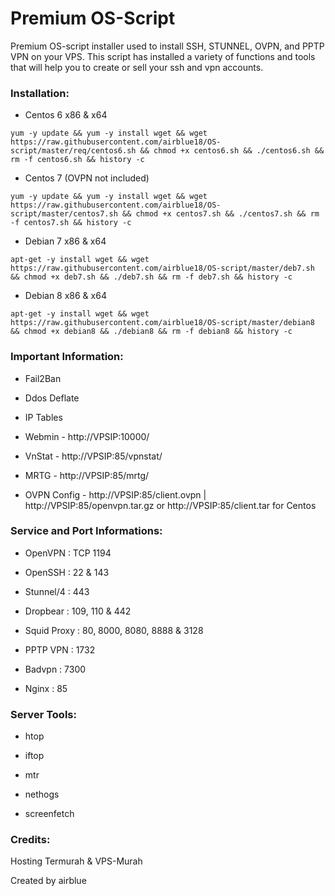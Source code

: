# Premium OS-Script

Premium OS-script installer used to install SSH, STUNNEL, OVPN, and PPTP VPN on your VPS. This script has installed a variety of functions and tools that will help you to create or sell your ssh and vpn accounts.

### Installation:

- Centos 6 x86 & x64

`yum -y update && yum -y install wget && wget https://raw.githubusercontent.com/airblue18/OS-script/master/req/centos6.sh && chmod +x centos6.sh && ./centos6.sh && rm -f centos6.sh && history -c`



- Centos 7 (OVPN not included)

`yum -y update && yum -y install wget && wget https://raw.githubusercontent.com/airblue18/OS-script/master/centos7.sh && chmod +x centos7.sh && ./centos7.sh && rm -f centos7.sh && history -c`



- Debian 7 x86 & x64

`apt-get -y install wget && wget https://raw.githubusercontent.com/airblue18/OS-script/master/deb7.sh && chmod +x deb7.sh && ./deb7.sh && rm -f deb7.sh && history -c`



- Debian 8 x86 & x64
```
apt-get -y install wget && wget https://raw.githubusercontent.com/airblue18/OS-script/master/debian8 && chmod +x debian8 && ./debian8 && rm -f debian8 && history -c
```




### Important Information:

- Fail2Ban

- Ddos Deflate

- IP Tables

- Webmin - http://VPSIP:10000/

- VnStat - http://VPSIP:85/vpnstat/

- MRTG - http://VPSIP:85/mrtg/

- OVPN Config - http://VPSIP:85/client.ovpn | http://VPSIP:85/openvpn.tar.gz or http://VPSIP:85/client.tar for Centos


### Service and Port Informations:

- OpenVPN : TCP 1194

- OpenSSH : 22 & 143

- Stunnel/4 : 443

- Dropbear : 109, 110 & 442

- Squid Proxy : 80, 8000, 8080, 8888 & 3128

- PPTP VPN : 1732

- Badvpn : 7300

- Nginx : 85


### Server Tools:

- htop

- iftop

- mtr

- nethogs

- screenfetch


### Credits:

Hosting Termurah & VPS-Murah







Created by airblue
